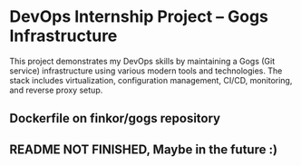 # DevOps Internship Project – Gogs Infrastructure

This project demonstrates my DevOps skills by maintaining a Gogs (Git service) infrastructure using various modern tools and technologies. The stack includes virtualization, configuration management, CI/CD, monitoring, and reverse proxy setup.

## Dockerfile on finkor/gogs repository

## README NOT FINISHED, Maybe in the future :)
